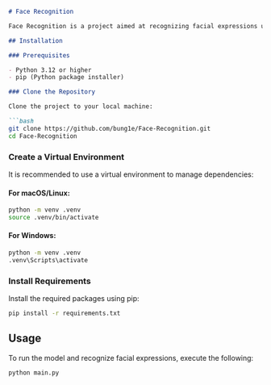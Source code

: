 
```markdown
# Face Recognition

Face Recognition is a project aimed at recognizing facial expressions using machine learning models. The project includes data preprocessing, model training, evaluation, and visualization.

## Installation

### Prerequisites

- Python 3.12 or higher
- pip (Python package installer)

### Clone the Repository

Clone the project to your local machine:

```bash
git clone https://github.com/bung1e/Face-Recognition.git
cd Face-Recognition
```

### Create a Virtual Environment

It is recommended to use a virtual environment to manage dependencies:

#### For macOS/Linux:

```bash
python -m venv .venv
source .venv/bin/activate
```

#### For Windows:

```bash
python -m venv .venv
.venv\Scripts\activate
```

### Install Requirements

Install the required packages using pip:

```bash
pip install -r requirements.txt
```

## Usage

To run the model and recognize facial expressions, execute the following:

```bash
python main.py
```